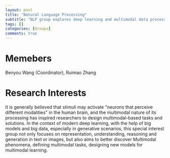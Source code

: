 ```yaml
---
layout: post
title: "Natural Language Processing"
subtitle: "NLP group explores deep learning and multimodal data processing for text and images." 
tags: []
categories: [Groups]
comments: true
---
```


# Memebers
Benyou Wang (Coordinator), Ruimao Zhang

# Research Interests
It is generally believed that stimuli may activate "neurons that perceive different modalities" in the human brain, and the multimodal nature of its processing has inspired researchers to design multimodal-based tasks and solutions. In the context of modern deep learning, with the help of big models and big data, especially in generative scenarios, this special interest group not only focuses on representation, understanding, reasoning and generation in text or images, but also aims to better discover Multimodal phenomena, defining multimodal tasks, designing new models for multimodal learning.